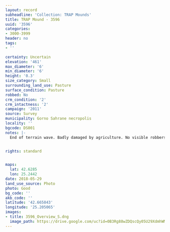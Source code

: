 ```yaml
---
layout: record
subheadline: 'Collection: TRAP Mounds'
title: TRAP Mound - 3596
uuid: '3596'
categories:
- 3000-3999
header: no
tags:
- ''

certainty: Uncertain
elevation: '461'
max_diameter: '6'
min_diameter: '6'
height: '0.3'
size_category: Small
surrounding_land_use: Pasture
surface_condition: Pasture
robbed: No
crm_condition: '2'
crm_intactness: '2'
campaign: '2011'
source: Survey
municipality: Gorno Sahrane necropolis
locality: ''
bgcode: DS001
notes: |-
  End of terrain wave. Badly damaged by agriculture. No visible robbers' trenchs.


rights: standard


maps:
  lat: 42.6285
  lon: 25.2442
date: 2018-05-29
land_use_source: Photo
photo: Good
bg_code: ''
akb_code: ''
latitude: '42.665843'
longitude: '25.205065'
images:
- title: 3596_Overview_S.dng
  image_path: https://drive.google.com/uc?id=0B3Rg88wZDQscQy05U29XdmhWMmM
---
```

